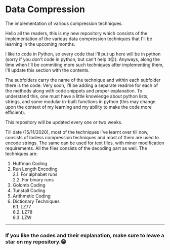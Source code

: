 # Data Compression
The implementation of various compression techniques.


Hello all the readers, this is my new repository which consists of the implementation of the various data compression techniques that I'll be learning in the upcoming months.

I like to code in Python, so every code that I'll put up here will be in python (sorry if you don't code in python, but can't help it😜). Anyways, along the time when I'll be commiting more such techniques after implementing them, I'll update this section with the contents. 

The subfolders carry the name of the technique and within each subfolder there is the code. Very soon, I'll be adding a separate readme for each of the methods along with code snippets and proper explanation. To understand this, one must have a little knowledge about python lists, strings, and some modular in-built functions in python (this may change upon the context of my learning and my ability to make the code more efficient).

This repository will be updated every one or two weeks.

Till date (15/11/2020), most of the techniques I've learnt over till now, consists of losless compression techniques and most of them are used to encode strings. The same can be used for text files, with minor modification requirements. All the files consists of the decoding part as well. The techniques are:
1. Huffman Coding
2. Run Length Encoding<br>
  2.1. For alphabet runs<br>
  2.2. For binary runs<br>
3. Golomb Coding
4. Tunstall Coding
5. Arithmetic Coding
6. Dictionary Techniques<br>
  6.1. LZ77<br>
  6.2. LZ78<br>
  6.3. LZW<br>


<hr>
<h3>If you like the codes and their explanation, make sure to leave a star on my repository.😁</h3>
